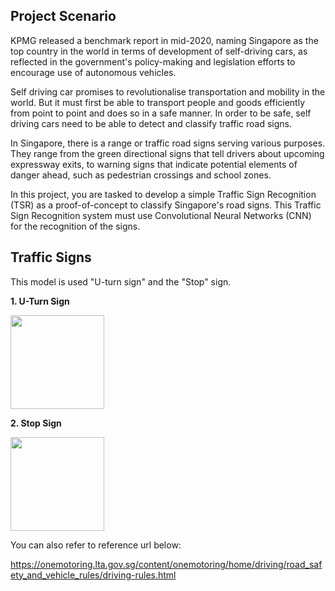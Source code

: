 ## Project Scenario

KPMG released a benchmark report in mid-2020, naming Singapore as the top country in the world in terms of development of self-driving cars, as reflected in the government's policy-making and legislation efforts to encourage use of autonomous vehicles.

Self driving car promises to revolutionalise transportation and mobility in the world. But it must first be able to transport people and goods efficiently from point to point and does so in a safe manner. In order to be safe, self driving cars need to be able to detect and classify traffic road signs. 

In Singapore, there is a range or traffic road signs serving various purposes. They range from the green directional signs that tell drivers about upcoming expressway exits, to warning signs that indicate potential elements of danger ahead, such as pedestrian crossings and school zones. 

In this project, you are tasked to develop a simple Traffic Sign Recognition (TSR) as a proof-of-concept to classify Singapore's road signs. This Traffic Sign Recognition system must use Convolutional Neural Networks (CNN) for the recognition of the signs. 

## Traffic Signs

This model is used "U-turn sign" and the "Stop" sign. 

**1. U-Turn Sign**

<img src='https://upload.wikimedia.org/wikipedia/commons/thumb/2/2e/Singapore_road_sign_-_Informatory_-_U-Turn_permitted.svg/150px-Singapore_road_sign_-_Informatory_-_U-Turn_permitted.svg.png' width=150>


**2. Stop Sign**

<img src="https://upload.wikimedia.org/wikipedia/commons/9/92/Singapore_road_sign_-_Mandatory_-_Stop.svg" width=150>


You can also refer to reference url below:

https://onemotoring.lta.gov.sg/content/onemotoring/home/driving/road_safety_and_vehicle_rules/driving-rules.html
